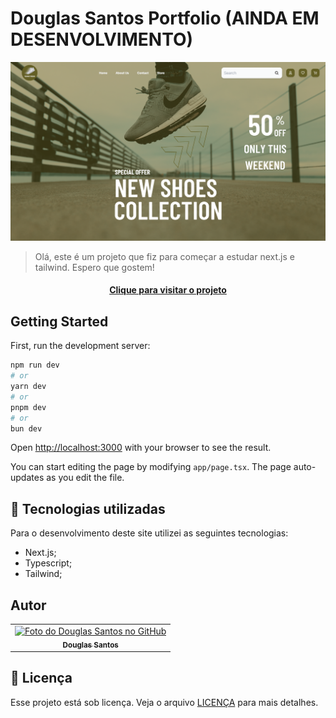 # Douglas Santos Portfolio (AINDA EM DESENVOLVIMENTO)

![Resultado final do projeto](public/images/preview/preview.png)

> Olá, este é um projeto que fiz para começar a estudar next.js e tailwind. Espero que gostem!
> 
<h4 align="center"><a href="https://tennis-trend.vercel.app/" target="blank">Clique para visitar o projeto</a></h4>

## Getting Started

First, run the development server:

```bash
npm run dev
# or
yarn dev
# or
pnpm dev
# or
bun dev
```

Open [http://localhost:3000](http://localhost:3000) with your browser to see the result.

You can start editing the page by modifying `app/page.tsx`. The page auto-updates as you edit the file.

## 💼 Tecnologias utilizadas

Para o desenvolvimento deste site utilizei as seguintes tecnologias:

- Next.js;
- Typescript;
- Tailwind;

## Autor

<table>
  <tr>
    <td align="center">
      <a href="https://github.com/D0uglasSantos" title="Douglas Santos">
        <img src="https://avatars.githubusercontent.com/u/117314712?v=4" width="100px;" alt="Foto do Douglas Santos no GitHub"/><br>
        <sub>
          <b>Douglas Santos</b>
        </sub>
      </a>
    </td>
  </tr>
</table>


## 📝 Licença

Esse projeto está sob licença. Veja o arquivo [LICENÇA](LICENSE.md) para mais detalhes.

